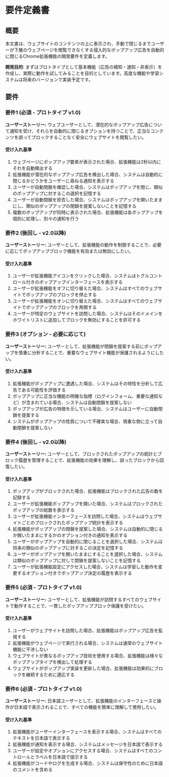 # 要件定義書

## 概要

本文書は、ウェブサイトのコンテンツの上に表示され、手動で閉じるまでユーザーが下層のウェブページを閲覧できなくする侵入的なポップアップ広告を自動的に閉じるChrome拡張機能の開発要件を定義します。

**開発目的**: まずはプロトタイプとして基本機能（広告の検知・通知・非表示）を作成し、実際に動作を試してみることを目的としています。高度な機能や学習システムは将来のバージョンで実装予定です。

## 要件

### 要件1 **(必須 - プロトタイプ v1.0)**

**ユーザーストーリー:** ウェブユーザーとして、潜在的なポップアップ広告について通知を受け、それらを自動的に閉じるオプションを持つことで、正当なコンテンツを誤ってブロックすることなく安全にウェブサイトを閲覧したい。

#### 受け入れ基準

1. ウェブページにポップアップ要素が表示された場合、拡張機能は2秒以内にそれを自動検出する
2. 拡張機能が潜在的なポップアップ広告を検出した場合、システムは自動的に閉じるかどうかをユーザーに尋ねる通知を表示する
3. ユーザーが自動閉鎖を確認した場合、システムはポップアップを閉じ、類似のポップアップに対するこの選択を記憶する
4. ユーザーが自動閉鎖を拒否した場合、システムはポップアップを開いたままにし、類似のポップアップの閉鎖を提案しないことを記憶する
5. 複数のポップアップが同時に表示された場合、拡張機能は各ポップアップを個別に処理し、別々の通知を行う

### 要件2 **(後回し - v2.0以降)**

**ユーザーストーリー:** ユーザーとして、拡張機能の動作を制御することで、必要に応じてポップアップブロック機能を有効または無効にしたい。

#### 受け入れ基準

1. ユーザーが拡張機能アイコンをクリックした場合、システムはトグルコントロール付きのポップアップインターフェースを表示する
2. ユーザーが拡張機能をオフに切り替えた場合、システムはすべてのウェブサイトでポップアップのブロックを停止する
3. ユーザーが拡張機能をオンに切り替えた場合、システムはすべてのウェブサイトでポップアップのブロックを再開する
4. ユーザーが特定のウェブサイトを訪問した場合、システムはそのドメインをホワイトリストに追加してブロックを無効にすることを許可する

### 要件3 **(オプション - 必要に応じて)**

**ユーザーストーリー:** ユーザーとして、拡張機能が閉鎖を提案する前にポップアップを慎重に分析することで、重要なウェブサイト機能が保護されるようにしたい。

#### 受け入れ基準

1. 拡張機能がポップアップに遭遇した場合、システムはその特性を分析して広告である可能性を評価する
2. ポップアップに正当な機能の明確な指標（ログインフォーム、重要な通知など）が含まれている場合、システムは自動閉鎖を提案しない
3. ポップアップが広告の特徴を示している場合、システムはユーザーに自動閉鎖を提案する
4. システムがポップアップの性質について不確実な場合、慎重な側に立って自動閉鎖を提案しない

### 要件4 **(後回し - v2.0以降)**

**ユーザーストーリー:** ユーザーとして、ブロックされたポップアップの統計とブロック履歴を管理することで、拡張機能の効果を理解し、誤ったブロックから回復したい。

#### 受け入れ基準

1. ポップアップがブロックされた場合、拡張機能はブロックされた広告の数を記録する
2. ユーザーが拡張機能ポップアップを開いた場合、システムはブロックされたポップアップの総数を表示する
3. ユーザーが拡張機能インターフェースを訪問した場合、システムはウェブサイトごとのブロックされたポップアップ統計を表示する
4. 拡張機能がポップアップの閉鎖を提案した場合、システムは自動的に閉じるか開いたままにするかのオプション付きの通知を表示する
5. ユーザーがポップアップを自動的に閉じることを選択した場合、システムは将来の類似のポップアップに対するこの決定を記憶する
6. ユーザーがポップアップを開いたままにすることを選択した場合、システムは類似のポップアップに対して閉鎖を提案しないことを記憶する
7. ユーザーが拡張機能設定にアクセスした場合、システムは学習した動作を変更するオプション付きでポップアップ決定の履歴を表示する

### 要件5 **(必須 - プロトタイプ v1.0)**

**ユーザーストーリー:** ユーザーとして、拡張機能が訪問するすべてのウェブサイトで動作することで、一貫したポップアップブロック保護を受けたい。

#### 受け入れ基準

1. ユーザーがウェブサイトを訪問した場合、拡張機能はポップアップ広告を監視する
2. 拡張機能がウェブページで実行される場合、システムは通常のウェブサイト機能に干渉しない
3. ウェブサイトが異なるポップアップ技術を使用する場合、拡張機能は様々なポップアップタイプを検出して処理する
4. ウェブサイトがポップアップ実装を更新した場合、拡張機能は効果的にブロックを継続するために適応する

### 要件6 **(必須 - プロトタイプ v1.0)**

**ユーザーストーリー:** 日本語ユーザーとして、拡張機能のインターフェースと操作が日本語で表示されることで、すべての機能を簡単に理解して使用したい。

#### 受け入れ基準

1. 拡張機能がユーザーインターフェースを表示する場合、システムはすべてのテキストを日本語で表示する
2. 拡張機能が通知を表示する場合、システムはメッセージを日本語で表示する
3. ユーザーが設定やオプションにアクセスする場合、システムはすべてのコントロールとラベルを日本語で提示する
4. 拡張機能がコードやログを生成する場合、システムは保守性のために日本語のコメントを含める
